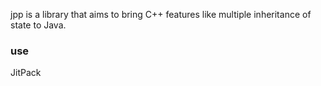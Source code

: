jpp is a library that aims to bring C++ features like multiple inheritance of state to Java.

### use
JitPack

